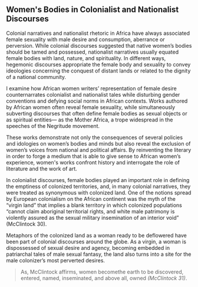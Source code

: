 
##  Women's Bodies in Colonialist and Nationalist Discourses

Colonial narratives and nationalist rhetoric in Africa have always associated
female sexuality with male desire and consumption, aberrance or perversion. While colonial discourses suggested that native women’s bodies should be tamed and possessed, nationalist narratives usually equated female bodies with land, nature, and spirituality. In different ways, hegemonic discourses appropriate the female body and sexuality to convey ideologies concerning the conquest of distant lands
or related to the dignity of a national community. 

<p>I examine how African
women writers’ representation of female desire counternarrates colonialist and nationalist
tales while disturbing gender conventions and defying social norms in African contexts. Works authored by African women often 
reveal female sexuality, while simultaneously subverting discourses that often define female bodies as sexual
objects or as spiritual entities— as the Mother Africa, a trope widespread in the speeches
of the Negritude movement.</p> 


<p>  
These works demonstrate not only the consequences of several policies and idologies on women’s bodies and minds but also reveal the exclusion of women’s voices from national and political affairs. By reinventing the literary in
order to forge a medium that is able to give sense to African women’s experience, women's works confront history and interrogate
the role of literature and the work of art.</p>


<p> 
In colonialist discourses, female bodies played an important role in defining the emptiness of colonized territories, and, in many colonial narratives, they were treated as synonymous with colonized land. One of the notions spread by European colonialism on the African continent was the myth of the “virgin land” that implies a blank territory in which colonized populations “cannot claim aboriginal territorial rights, and white male patrimony is violently assured as the sexual military insemination of an interior void” (McClintock 30). </p>


Metaphors of the colonized land as a woman ready to be deflowered have been part of colonial discourses around the globe. As a virgin, a woman is dispossessed of sexual desire and agency, becoming embedded in patriarchal tales of male sexual fantasy, the land also turns into a site for the male colonizer’s most perverted desires.  

> As, McClintock affirms, women becomethe earth to
be discovered, entered, named, inseminated, and above all, owned *(McClintock 31)*.
